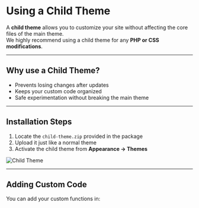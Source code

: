 # Using a Child Theme

A **child theme** allows you to customize your site without affecting the core files of the main theme.  
We highly recommend using a child theme for any **PHP or CSS modifications**.

---

## Why use a Child Theme?
- Prevents losing changes after updates  
- Keeps your custom code organized  
- Safe experimentation without breaking the main theme  

---

## Installation Steps
1. Locate the `child-theme.zip` provided in the package  
2. Upload it just like a normal theme  
3. Activate the child theme from **Appearance → Themes**

![Child Theme](../.vuepress/public/screenshots/child-theme.png)

---

## Adding Custom Code
You can add your custom functions in:  

